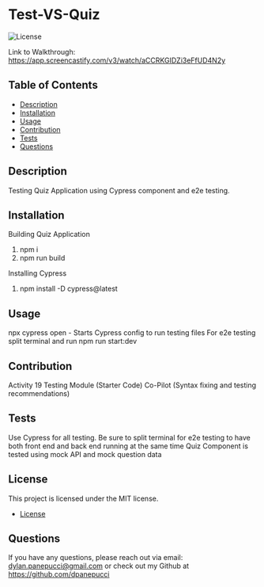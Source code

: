 
# Test-VS-Quiz

![License](https://img.shields.io/badge/license-MIT-blue.svg)

Link to Walkthrough: https://app.screencastify.com/v3/watch/aCCRKGIDZi3eFfUD4N2y

## Table of Contents
- [Description](#description)
- [Installation](#installation)
- [Usage](#usage)
- [Contribution](#contribution)
- [Tests](#tests)
- [Questions](#questions)

## Description
Testing Quiz Application using Cypress component and e2e testing.

## Installation
Building Quiz Application
1. npm i 
2. npm run build

Installing Cypress
1. npm install -D cypress@latest

## Usage
npx cypress open - Starts Cypress config to run testing files 
For e2e testing split terminal and run npm run start:dev

## Contribution
Activity 19 Testing Module (Starter Code)
Co-Pilot (Syntax fixing and testing recommendations)

## Tests
Use Cypress for all testing.
Be sure to split terminal for e2e testing to have both front end and back end running at the same time
Quiz Component is tested using mock API and mock question data

## License
This project is licensed under the MIT license. 
* [License](https://opensource.org/licenses/MIT)

## Questions
If you have any questions, please reach out via email: dylan.panepucci@gmail.com or check out my Github at https://github.com/dpanepucci
